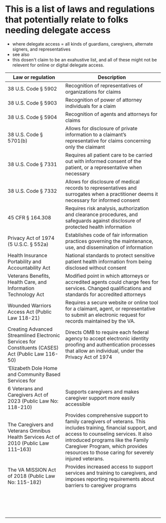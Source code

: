 # This is a list of laws and regulations that potentially relate to folks needing delegate access
- where delegate access = all kinds of guardians, caregivers, alternate signers, and representatives
- see also []()
- this dosen't claim to be an exahustive list, and all of these might not be relevent for online or digital delegate access.

| Law or regulation | Description |
| --- | --- |
| 38 U.S. Code § 5902 | Recognition of representatives of organizations for claims |
| 38 U.S. Code § 5903 | Recognition of power of attorney individuals for a claim |
| 38 U.S. Code § 5904 | Recognition of agents and attorneys for claims |
| 38 U.S. Code § 5701(b) | Allows for disclosure of private information to a claimant’s representative for claims concerning only the claimant |
| 38 U.S. Code § 7331 | Requires all patient care to be carried out with informed consent of the patient, or a representative when necessary |
| 38 U.S. Code § 7332 | Allows for disclosure of medical records to representatives and surrogates when a practitioner deems it necessary for informed consent |
| 45 CFR § 164.308 | Requires risk analysis, authorization and clearance procedures, and safeguards against disclosure of protected health information |
| Privacy Act of 1974 (5 U.S.C. § 552a) | Establishes code of fair information practices governing the maintenance, use, and dissemination of information |
| Health Insurance Portability and Accountability Act | National standards to protect sensitive patient health information from being disclosed without consent |
| Veterans Benefits, Health Care, and Information Technology Act | Modified point in which attorneys or accredited agents could charge fees for services. Changed qualifications and standards for accredited attorneys |
| Wounded Warriors Access Act (Public Law 118-21) | Requires a secure website or online tool for a claimant, agent, or representative to submit an electronic request for records maintained by the VA. |
| Creating Advanced Streamlined Electronic Services for Constituents (CASES) Act (Public Law 116-50) | Directs OMB to require each federal agency to accept electronic identity proofing and authentication processes that allow an individual, under the Privacy Act of 1974 |
| ‘Elizabeth Dole Home and Community Based Services for
6 Veterans and Caregivers Act of 2023 (Public Law No: 118-210) | Supports caregivers and makes caregiver support more easily accessible |
| The Caregivers and Veterans Omnibus Health Services Act of 2010 (Public Law 111–163) | Provides comprehensive support to family caregivers of veterans. This includes training, financial support, and access to counseling services. It also introduced programs like the Family Caregiver Program, which provides resources to those caring for severely injured veterans. |
| The VA MISSION Act of 2018 (Public Law No: 115-182) | Provides increased access to support services and training to caregivers, and imposes reporting requirements about barriers to caregiver programs |
|  |  |
|  |  |
|  |  |
|  |  |
|  |  |
|  |  |
|  |  |
|  |  |
|  |  |
|  |  |
|  |  |
|  |  |
|  |  |
|  |  |
|  |  |
